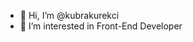 - 👋 Hi, I’m @kubrakurekci
- 👀 I’m interested in Front-End Developer


<!---
kubrakurekci/kubrakurekci is a ✨ special ✨ repository because its `README.md` (this file) appears on your GitHub profile.
You can click the Preview link to take a look at your changes.
--->
